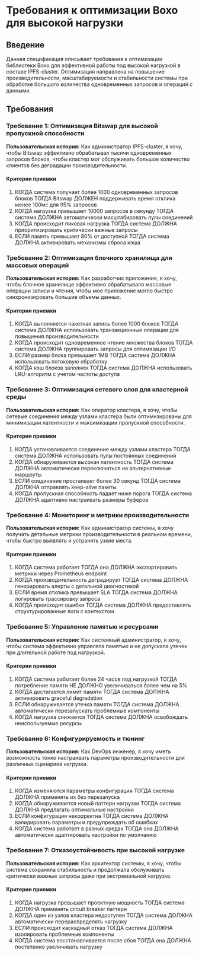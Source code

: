 # Требования к оптимизации Boxo для высокой нагрузки

## Введение

Данная спецификация описывает требования к оптимизации библиотеки Boxo для эффективной работы под высокой нагрузкой в составе IPFS-cluster. Оптимизация направлена на повышение производительности, масштабируемости и стабильности системы при обработке большого количества одновременных запросов и операций с данными.

## Требования

### Требование 1: Оптимизация Bitswap для высокой пропускной способности

**Пользовательская история:** Как администратор IPFS-cluster, я хочу, чтобы Bitswap эффективно обрабатывал тысячи одновременных запросов блоков, чтобы кластер мог обслуживать большое количество клиентов без деградации производительности.

#### Критерии приемки

1. КОГДА система получает более 1000 одновременных запросов блоков ТОГДА Bitswap ДОЛЖЕН поддерживать время отклика менее 100мс для 95% запросов
2. КОГДА нагрузка превышает 10000 запросов в секунду ТОГДА система ДОЛЖНА автоматически масштабировать пулы соединений
3. КОГДА происходит пиковая нагрузка ТОГДА система ДОЛЖНА приоритизировать критически важные запросы
4. ЕСЛИ память превышает 80% от доступной ТОГДА система ДОЛЖНА активировать механизмы сброса кэша

### Требование 2: Оптимизация блочного хранилища для массовых операций

**Пользовательская история:** Как разработчик приложения, я хочу, чтобы блочное хранилище эффективно обрабатывало массовые операции записи и чтения, чтобы мое приложение могло быстро синхронизировать большие объемы данных.

#### Критерии приемки

1. КОГДА выполняется пакетная запись более 1000 блоков ТОГДА система ДОЛЖНА использовать транзакционные операции для повышения производительности
2. КОГДА происходит одновременное чтение множества блоков ТОГДА система ДОЛЖНА группировать запросы для оптимизации I/O
3. ЕСЛИ размер блока превышает 1MB ТОГДА система ДОЛЖНА использовать потоковую обработку
4. КОГДА кэш блоков заполнен ТОГДА система ДОЛЖНА использовать LRU-алгоритм с учетом частоты доступа

### Требование 3: Оптимизация сетевого слоя для кластерной среды

**Пользовательская история:** Как оператор кластера, я хочу, чтобы сетевые соединения между узлами кластера были оптимизированы для минимизации латентности и максимизации пропускной способности.

#### Критерии приемки

1. КОГДА устанавливается соединение между узлами кластера ТОГДА система ДОЛЖНА использовать пулы постоянных соединений
2. КОГДА обнаруживается высокая латентность ТОГДА система ДОЛЖНА автоматически переключаться на альтернативные маршруты
3. ЕСЛИ соединение простаивает более 30 секунд ТОГДА система ДОЛЖНА отправлять keep-alive пакеты
4. КОГДА пропускная способность падает ниже порога ТОГДА система ДОЛЖНА адаптивно настраивать размеры буферов

### Требование 4: Мониторинг и метрики производительности

**Пользовательская история:** Как администратор системы, я хочу получать детальные метрики производительности в реальном времени, чтобы быстро выявлять и устранять узкие места.

#### Критерии приемки

1. КОГДА система работает ТОГДА она ДОЛЖНА экспортировать метрики через Prometheus endpoint
2. КОГДА производительность деградирует ТОГДА система ДОЛЖНА генерировать алерты с детальной диагностикой
3. ЕСЛИ время отклика превышает SLA ТОГДА система ДОЛЖНА логировать трассировку запроса
4. КОГДА происходят ошибки ТОГДА система ДОЛЖНА предоставлять структурированные логи с контекстом

### Требование 5: Управление памятью и ресурсами

**Пользовательская история:** Как системный администратор, я хочу, чтобы система эффективно управляла памятью и не допускала утечек при длительной работе под нагрузкой.

#### Критерии приемки

1. КОГДА система работает более 24 часов под нагрузкой ТОГДА потребление памяти НЕ ДОЛЖНО увеличиваться более чем на 5%
2. КОГДА достигается лимит памяти ТОГДА система ДОЛЖНА активировать graceful degradation
3. ЕСЛИ обнаруживается утечка памяти ТОГДА система ДОЛЖНА автоматически перезапускать проблемные компоненты
4. КОГДА нагрузка снижается ТОГДА система ДОЛЖНА освобождать неиспользуемые ресурсы

### Требование 6: Конфигурируемость и тюнинг

**Пользовательская история:** Как DevOps инженер, я хочу иметь возможность тонко настраивать параметры производительности для различных сценариев нагрузки.

#### Критерии приемки

1. КОГДА изменяются параметры конфигурации ТОГДА система ДОЛЖНА применять их без перезапуска
2. КОГДА обнаруживается новый паттерн нагрузки ТОГДА система ДОЛЖНА предлагать оптимальные настройки
3. ЕСЛИ конфигурация некорректна ТОГДА система ДОЛЖНА валидировать параметры и предупреждать об ошибках
4. КОГДА система работает в разных средах ТОГДА она ДОЛЖНА автоматически адаптировать настройки по умолчанию

### Требование 7: Отказоустойчивость при высокой нагрузке

**Пользовательская история:** Как архитектор системы, я хочу, чтобы система сохраняла стабильность и продолжала обслуживать критически важные запросы даже при экстремальной нагрузке.

#### Критерии приемки

1. КОГДА нагрузка превышает проектную мощность ТОГДА система ДОЛЖНА применять circuit breaker паттерн
2. КОГДА один из узлов кластера недоступен ТОГДА система ДОЛЖНА автоматически перераспределять нагрузку
3. ЕСЛИ происходит каскадный отказ ТОГДА система ДОЛЖНА изолировать проблемные компоненты
4. КОГДА система восстанавливается после сбоя ТОГДА она ДОЛЖНА постепенно увеличивать нагрузку